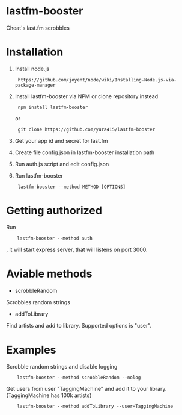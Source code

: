 lastfm-booster
==============

Cheat's last.fm scrobbles

Installation
============

1. Install node.js

        https://github.com/joyent/node/wiki/Installing-Node.js-via-package-manager
        
2. Install lastfm-booster via NPM or clone repository instead

        npm install lastfm-booster
    or
    
        git clone https://github.com/yura415/lastfm-booster
        
3. Get your app id and secret for last.fm
4. Create file config.json in lastfm-booster installation path
5. Run auth.js script and edit config.json
6. Run lastfm-booster

        lastfm-booster --method METHOD [OPTIONS]
        

Getting authorized
==================

Run

        lastfm-booster --method auth

, it will start express server, that will listens on port 3000.


Aviable methods
===============

* scrobbleRandom

Scrobbles random strings


* addToLibrary

Find artists and add to library.
Supported options is "user".

Examples
========

Scrobble random strings and disable logging

        lastfm-booster --method scrobbleRandom --nolog
        
Get users from user "TaggingMachine" and add it to your library. (TaggingMachine has 100k artists)
        
        lastfm-booster --method addToLibrary --user=TaggingMachine
